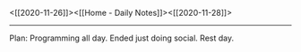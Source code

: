<[[2020-11-26]]><[[Home - Daily Notes]]><[[2020-11-28]]>

---
Plan: Programming all day. Ended just doing social. Rest day.